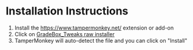 # Installation Instructions
1. Install the https://www.tampermonkey.net/ extension or add-on
2. Click on [GradeBox_Tweaks raw installer](https://github.com/paulbui/canvas-tweaks/raw/master/gradebox_tweaks/installer/gradebox_tweaks_installer.user.js)
3. TamperMonkey will auto-detect the file and you can click on "Install"
